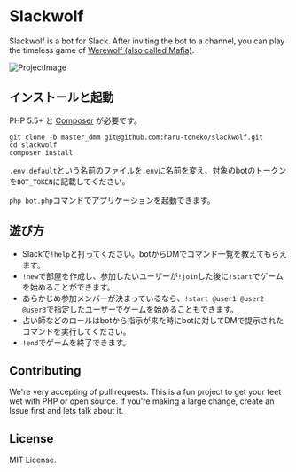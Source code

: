# Slackwolf
Slackwolf is a bot for Slack. After inviting the bot to a channel, you can play the timeless game of [Werewolf (also called Mafia)](https://en.wikipedia.org/wiki/Mafia_(party_game)).

![ProjectImage](http://i.imgur.com/0Kwd8oe.png)

## インストールと起動
PHP 5.5+ と [Composer](https://getcomposer.org/) が必要です。
```
git clone -b master_dmm git@github.com:haru-toneko/slackwolf.git
cd slackwolf
composer install
```

`.env.default`という名前のファイルを`.env`に名前を変え、対象のbotのトークンを`BOT_TOKEN`に記載してください。

`php bot.php`コマンドでアプリケーションを起動できます。

## 遊び方
- Slackで`!help`と打ってください。botからDMでコマンド一覧を教えてもらえます。
- `!new`で部屋を作成し、参加したいユーザーが`!join`した後に`!start`でゲームを始めることができます。
- あらかじめ参加メンバーが決まっているなら、`!start @user1 @user2 @user3`で指定したユーザーでゲームを始めることもできます。
- 占い師などのロールはbotから指示が来た時にbotに対してDMで提示されたコマンドを実行してください。
- `!end`でゲームを終了できます。

## Contributing

We're very accepting of pull requests. This is a fun project to get your feet wet with PHP or open source. If you're making a large change, create an Issue first and lets talk about it.

## License

MIT License.

